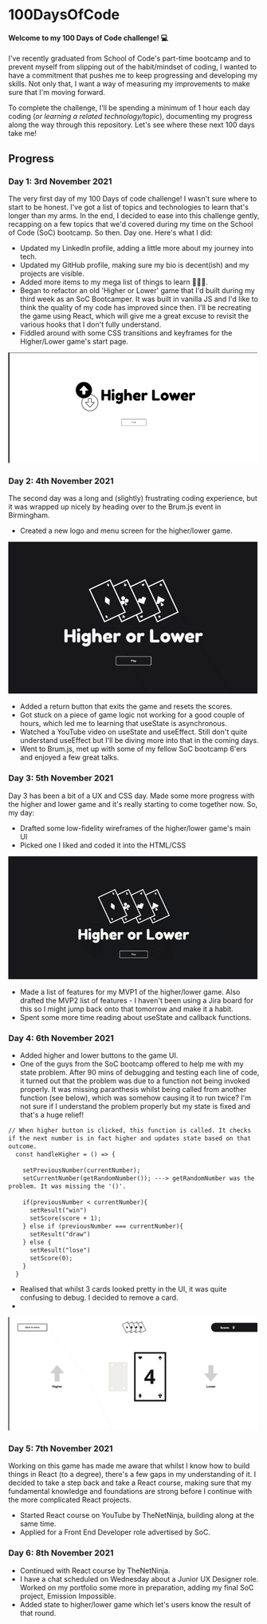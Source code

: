 # 100DaysOfCode

#### Welcome to my 100 Days of Code challenge! 💻

I've recently graduated from School of Code's part-time bootcamp and to prevent myself from slipping out of the habit/mindset of coding, I wanted to have a commitment that pushes me to keep progressing and developing my skills. Not only that, I want a way of measuring my improvements to make sure that I'm moving forward.

To complete the challenge, I'll be spending a minimum of 1 hour each day coding (*or learning a related technology/topic*), documenting my progress along the way through this repository. Let's see where these next 100 days take me!

## Progress

### Day 1: 3rd November 2021

The very first day of my 100 Days of code challenge! I wasn't sure where to start to be honest. I've got a list of topics and technologies to learn that's longer than my arms. In the end, I decided to ease into this challenge gently, recapping on a few topics that we'd covered during my time on the School of Code (SoC) bootcamp. So then. Day one. Here's what I did:

- Updated my LinkedIn profile, adding a little more about my journey into tech.
- Updated my GitHub profile, making sure my bio is decent(ish) and my projects are visible.
- Added more items to my mega list of things to learn 🤦🏻‍♂️.
- Began to refactor an old 'Higher or Lower' game that I'd built during my third week as an SoC Bootcamper. It was built in vanilla JS and I'd like to think the quality of my code has improved since then. I'll be recreating the game using React, which will give me a great excuse to revisit the various hooks that I don't fully understand.
- Fiddled around with some CSS transitions and keyframes for the Higher/Lower game's start page.

![](higher-lower-stage-1.gif)


### Day 2: 4th November 2021

The second day was a long and (slightly) frustrating coding experience, but it was wrapped up nicely by heading over to the Brum.js event in Birmingham.

- Created a new logo and menu screen for the higher/lower game.

![](higher-lower-stage-2.gif)

- Added a return button that exits the game and resets the scores.
- Got stuck on a piece of game logic not working for a good couple of hours, which led me to learning that useState is asynchronous.
- Watched a YouTube video on useState and useEffect. Still don't quite understand useEffect but I'll be diving more into that in the coming days.
- Went to Brum.js, met up with some of my fellow SoC bootcamp 6'ers and enjoyed a few great talks.

### Day 3: 5th November 2021

Day 3 has been a bit of a UX and CSS day. Made some more progress with the higher and lower game and it's really starting to come together now. So, my day:
- Drafted some low-fidelity wireframes of the higher/lower game's main UI
- Picked one I liked and coded it into the HTML/CSS

![](higher-lower-stage-3.gif)

- Made a list of features for my MVP1 of the higher/lower game. Also drafted the MVP2 list of features - I haven't been using a Jira board for this so I might jump back onto that tomorrow and make it a habit.
- Spent some more time reading about useState and callback functions.

### Day 4: 6th November 2021
- Added higher and lower buttons to the game UI.
- One of the guys from the SoC bootcamp offered to help me with my state problem. After 90 mins of debugging and testing each line of code, it turned out that the problem was due to a function not being invoked properly. It was missing paranthesis whilst being called from another function (see below), which was somehow causing it to run twice? I'm not sure if I understand the problem properly but my state is fixed and that's a huge relief!

~~~~
// When higher button is clicked, this function is called. It checks if the next number is in fact higher and updates state based on that outcome.
  const handleHigher = () => {

    setPreviousNumber(currentNumber);
    setCurrentNumber(getRandomNumber()); ---> getRandomNumber was the problem. It was missing the '()'.
    
    if(previousNumber < currentNumber){
      setResult("win")
      setScore(score + 1);
    } else if (previousNumber === currentNumber){
      setResult("draw")
    } else {
      setResult("lose")
      setScore(0);
    }
  }
~~~~
- Realised that whilst 3 cards looked pretty in the UI, it was quite confusing to debug. I decided to remove a card.
- 
![](higher-lower-stage-4.gif)


### Day 5: 7th November 2021
Working on this game has made me aware that whilst I know how to build things in React (to a degree), there's a few gaps in my understanding of it. I decided to take a step back and take a React course, making sure that my fundamental knowledge and foundations are strong before I continue with the more complicated React projects.
- Started React course on YouTube by TheNetNinja, building along at the same time.
- Applied for a Front End Developer role advertised by SoC.

### Day 6: 8th November 2021
- Continued with React course by TheNetNinja.
- I have a chat scheduled on Wednesday about a Junior UX Designer role. Worked on my portfolio some more in preparation, adding my final SoC project, Emission Impossible.
- Added state to higher/lower game which let's users know the result of that round.
